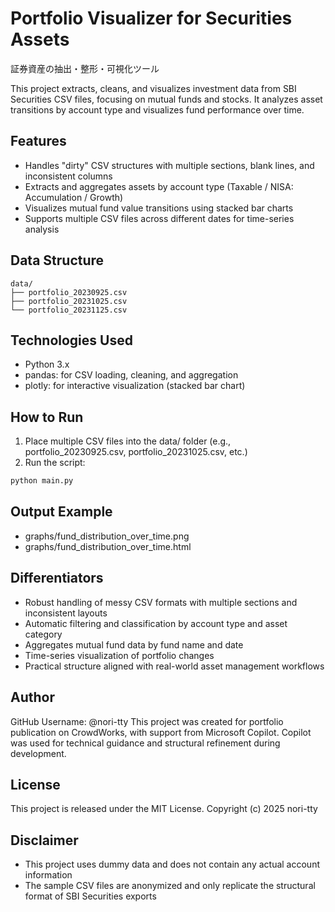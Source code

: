 # Portfolio Visualizer for Securities Assets  
証券資産の抽出・整形・可視化ツール

This project extracts, cleans, and visualizes investment data from SBI Securities CSV files, focusing on mutual funds and stocks. It analyzes asset transitions by account type and visualizes fund performance over time.

## Features

- Handles "dirty" CSV structures with multiple sections, blank lines, and inconsistent columns
- Extracts and aggregates assets by account type (Taxable / NISA: Accumulation / Growth)
- Visualizes mutual fund value transitions using stacked bar charts
- Supports multiple CSV files across different dates for time-series analysis

## Data Structure

```text
data/
├── portfolio_20230925.csv
├── portfolio_20231025.csv
└── portfolio_20231125.csv
```

## Technologies Used
- Python 3.x
- pandas: for CSV loading, cleaning, and aggregation
- plotly: for interactive visualization (stacked bar chart)

## How to Run
1. Place multiple CSV files into the data/ folder
(e.g., portfolio_20230925.csv, portfolio_20231025.csv, etc.)
2. Run the script:

```bash
python main.py
```

## Output Example
- graphs/fund_distribution_over_time.png
- graphs/fund_distribution_over_time.html


## Differentiators
- Robust handling of messy CSV formats with multiple sections and inconsistent layouts
- Automatic filtering and classification by account type and asset category
- Aggregates mutual fund data by fund name and date
- Time-series visualization of portfolio changes
- Practical structure aligned with real-world asset management workflows

## Author
GitHub Username: @nori-tty
This project was created for portfolio publication on CrowdWorks, with support from Microsoft Copilot. Copilot was used for technical guidance and structural refinement during development.

## License
This project is released under the MIT License.
Copyright (c) 2025 nori-tty


## Disclaimer
- This project uses dummy data and does not contain any actual account information
- The sample CSV files are anonymized and only replicate the structural format of SBI Securities exports
